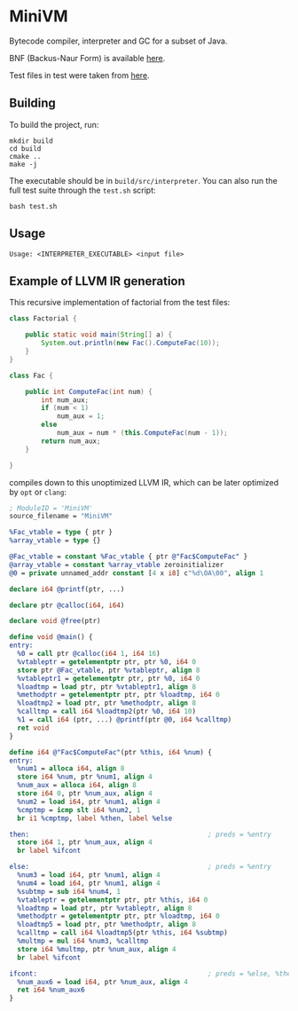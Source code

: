 # MiniVM

Bytecode compiler, interpreter and GC for a subset of Java.

BNF (Backus-Naur Form) is available [here](https://www.cambridge.org/resources/052182060X/MCIIJ2e/grammar.htm).

Test files in test were taken from [here]( https://www.cambridge.org/resources/052182060X/).

## Building

To build the project, run:

```
mkdir build
cd build
cmake ..
make -j
```

The executable should be in `build/src/interpreter`. You can also run the full test suite through the `test.sh` script:

```
bash test.sh
````

## Usage

```
Usage: <INTERPRETER_EXECUTABLE> <input file>
```

## Example of LLVM IR generation

This recursive implementation of factorial from the test files:

```java
class Factorial {

    public static void main(String[] a) {
        System.out.println(new Fac().ComputeFac(10));
    }
}

class Fac {

    public int ComputeFac(int num) {
        int num_aux;
        if (num < 1)
            num_aux = 1;
        else
            num_aux = num * (this.ComputeFac(num - 1));
        return num_aux;
    }

}
```

compiles down to this unoptimized LLVM IR, which can be later optimized by `opt` or `clang`:

```llvm
; ModuleID = 'MiniVM'
source_filename = "MiniVM"

%Fac_vtable = type { ptr }
%array_vtable = type {}

@Fac_vtable = constant %Fac_vtable { ptr @"Fac$ComputeFac" }
@array_vtable = constant %array_vtable zeroinitializer
@0 = private unnamed_addr constant [4 x i8] c"%d\0A\00", align 1

declare i64 @printf(ptr, ...)

declare ptr @calloc(i64, i64)

declare void @free(ptr)

define void @main() {
entry:
  %0 = call ptr @calloc(i64 1, i64 16)
  %vtableptr = getelementptr ptr, ptr %0, i64 0
  store ptr @Fac_vtable, ptr %vtableptr, align 8
  %vtableptr1 = getelementptr ptr, ptr %0, i64 0
  %loadtmp = load ptr, ptr %vtableptr1, align 8
  %methodptr = getelementptr ptr, ptr %loadtmp, i64 0
  %loadtmp2 = load ptr, ptr %methodptr, align 8
  %calltmp = call i64 %loadtmp2(ptr %0, i64 10)
  %1 = call i64 (ptr, ...) @printf(ptr @0, i64 %calltmp)
  ret void
}

define i64 @"Fac$ComputeFac"(ptr %this, i64 %num) {
entry:
  %num1 = alloca i64, align 8
  store i64 %num, ptr %num1, align 4
  %num_aux = alloca i64, align 8
  store i64 0, ptr %num_aux, align 4
  %num2 = load i64, ptr %num1, align 4
  %cmptmp = icmp slt i64 %num2, 1
  br i1 %cmptmp, label %then, label %else

then:                                             ; preds = %entry
  store i64 1, ptr %num_aux, align 4
  br label %ifcont

else:                                             ; preds = %entry
  %num3 = load i64, ptr %num1, align 4
  %num4 = load i64, ptr %num1, align 4
  %subtmp = sub i64 %num4, 1
  %vtableptr = getelementptr ptr, ptr %this, i64 0
  %loadtmp = load ptr, ptr %vtableptr, align 8
  %methodptr = getelementptr ptr, ptr %loadtmp, i64 0
  %loadtmp5 = load ptr, ptr %methodptr, align 8
  %calltmp = call i64 %loadtmp5(ptr %this, i64 %subtmp)
  %multmp = mul i64 %num3, %calltmp
  store i64 %multmp, ptr %num_aux, align 4
  br label %ifcont

ifcont:                                           ; preds = %else, %then
  %num_aux6 = load i64, ptr %num_aux, align 4
  ret i64 %num_aux6
}
```


